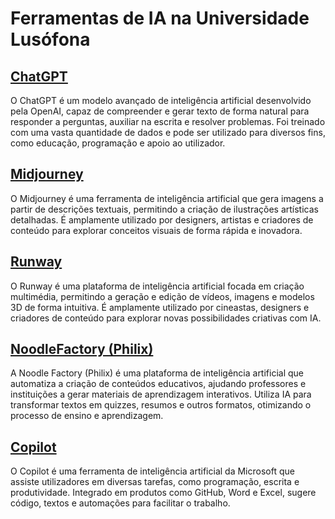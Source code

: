 # Ferramentas de IA na Universidade Lusófona

## [ChatGPT](https://chatgpt.com/)
O ChatGPT é um modelo avançado de inteligência artificial desenvolvido pela OpenAI, capaz de compreender e gerar texto de forma natural para responder a perguntas, auxiliar na escrita e resolver problemas. Foi treinado com uma vasta quantidade de dados e pode ser utilizado para diversos fins, como educação, programação e apoio ao utilizador.


## [Midjourney](https://www.midjourney.com/)
O Midjourney é uma ferramenta de inteligência artificial que gera imagens a partir de descrições textuais, permitindo a criação de ilustrações artísticas detalhadas. É amplamente utilizado por designers, artistas e criadores de conteúdo para explorar conceitos visuais de forma rápida e inovadora.


## [Runway](https://runwayml.com/)
O Runway é uma plataforma de inteligência artificial focada em criação multimédia, permitindo a geração e edição de vídeos, imagens e modelos 3D de forma intuitiva. É amplamente utilizado por cineastas, designers e criadores de conteúdo para explorar novas possibilidades criativas com IA.


## [NoodleFactory (Philix)](https://www.noodlefactory.ai/)
A Noodle Factory (Philix) é uma plataforma de inteligência artificial que automatiza a criação de conteúdos educativos, ajudando professores e instituições a gerar materiais de aprendizagem interativos. Utiliza IA para transformar textos em quizzes, resumos e outros formatos, otimizando o processo de ensino e aprendizagem.


## [Copilot](https://copilot.microsoft.com/)
O Copilot é uma ferramenta de inteligência artificial da Microsoft que assiste utilizadores em diversas tarefas, como programação, escrita e produtividade. Integrado em produtos como GitHub, Word e Excel, sugere código, textos e automações para facilitar o trabalho.
